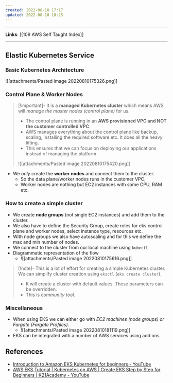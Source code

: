 ```yaml
---
created: 2022-08-10 17:17
updated: 2022-08-10 18:25
---
```

---
**Links**: [[109 AWS Self Taught Index]]

---
## Elastic Kubernetes Service
### Basic Kubernetes Architecture
![[attachments/Pasted image 20220810175326.png]]

### Control Plane & Worker Nodes
> [!important]- It is a **managed Kubernetes cluster** which means AWS will *manage the master nodes (control plane)* for us.
> - The control plane is running in an **AWS provisioned VPC and NOT the customer controlled VPC**.
> - AWS manages everything about the control plane like backup, scaling, installing the required software etc. It does all the heavy lifting.
> - This ensures that we can focus on deploying our applications instead of managing the platform
>
> ![[attachments/Pasted image 20220810175420.png]]

- We *only* create the **worker nodes** and connect them to the cluster.
	- So the data plane/worker nodes runs in the customer VPC.
	- Worker nodes are nothing but EC2 instances with some CPU, RAM etc.

### How to create a simple cluster
- We create **node groups** (not single EC2 instances) and add them to the cluster. 
- We also have to define the Security Group, create roles for eks control plane and worker nodes, select instance type, resources etc.
- With node groups we also have autoscaling and for this we define the max and min number of nodes.
- We connect to the cluster from our local machine using `kubectl`
- Diagrammatic representation of the flow
	- ![[attachments/Pasted image 20220810175616.png]]

> [!note]- This is a lot of effort for creating a simple Kubernetes cluster. We can simplify cluster creation using `eksctl` (`eks create cluster`).
> - It will create a cluster with default values. These parameters can be overridden.
> - This is *community tool*.

### Miscellaneous
- When using EKS we can either go with *EC2 machines (node groups) or Fargate (Fargate Profiles)*.
	- ![[attachments/Pasted image 20220810181119.png]]
- EKS can be integrated with a number of AWS services using add ons.

## References
- [Introduction to Amazon EKS Kubernetes for beginners - YouTube](https://www.youtube.com/watch?v=QThadS3Soig)
- [AWS EKS Tutorial | Kubernetes on AWS | Create EKS Step by Step for Beginners | K21Academy - YouTube](https://www.youtube.com/watch?v=DcnviAwmzM4)